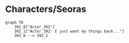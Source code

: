 # Characters/Seoras


```mermaid
graph TD
    392_0["Actor_392"]
    392_1["Actor_392: I just want my things back..."]
    392_0 --> 392_1
```